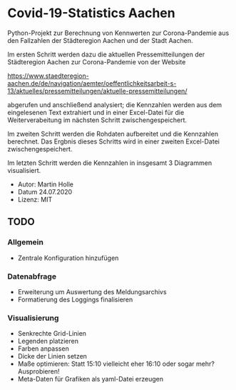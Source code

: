 # Covid-19-Statistics Aachen

Python-Projekt zur Berechnung von Kennwerten zur Corona-Pandemie aus den Fallzahlen der Städteregion Aachen und der Stadt Aachen. 

Im ersten Schritt werden dazu die aktuellen Pressemitteilungen der Städteregion Aachen zur Corona-Pandemie von der Website

https://www.staedteregion-aachen.de/de/navigation/aemter/oeffentlichkeitsarbeit-s-13/aktuelles/pressemitteilungen/aktuelle-pressemitteilungen/

abgerufen und anschließend analysiert; die Kennzahlen werden aus dem eingelesenen Text extrahiert und in einer Excel-Datei  für die Weiterverabeitung im nächsten Schritt zwischengespeichert.

Im zweiten Schritt werden die Rohdaten aufbereitet und die Kennzahlen berechnet. Das Ergbnis dieses Schritts wird in einer zweiten Excel-Datei zwischengespeichert.

Im letzten Schritt werden die Kennzahlen in insgesamt 3 Diagrammen visualisiert.

- Autor: Martin Holle
- Datum 24.07.2020
- Lizenz: MIT

## TODO

### Allgemein

- Zentrale Konfiguration hinzufügen

### Datenabfrage

- Erweiterung um Auswertung des Meldungsarchivs
- Formatierung des Loggings finalisieren

### Visualisierung

- Senkrechte Grid-Linien
- Legenden platzieren
- Farben anpassen
- Dicke der Linien setzen
- Maße optimieren: Statt 15:10 vielleicht eher 16:10 oder sogar mehr? Ausprobieren!
- Meta-Daten für Grafiken als yaml-Datei erzeugen

